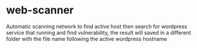 ﻿# web-scanner
Automatic scanning network to find active host then search for wordpress service that running and find vulnerability, the result will saved in a different folder with the file name following the active wordpress hostname
